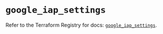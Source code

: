 # `google_iap_settings`

Refer to the Terraform Registry for docs: [`google_iap_settings`](https://registry.terraform.io/providers/hashicorp/google-beta/6.30.0/docs/resources/google_iap_settings).

